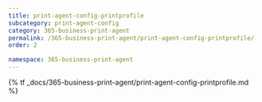 ```yaml
---
title: print-agent-config-printprofile
subcategory: print-agent-config
category: 365-business-print-agent
permalink: /365-business-print-agent/print-agent-config-printprofile/
order: 2

namespace: 365-business-print-agent
---
```


{% tf _docs/365-business-print-agent/print-agent-config-printprofile.md %}